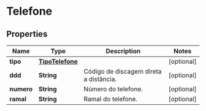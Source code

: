 
# Telefone

## Properties
Name | Type | Description | Notes
------------ | ------------- | ------------- | -------------
**tipo** | [**TipoTelefone**](TipoTelefone.md) |  |  [optional]
**ddd** | **String** | Código de discagem direta a distância. |  [optional]
**numero** | **String** | Número do telefone. |  [optional]
**ramal** | **String** | Ramal do telefone. |  [optional]



